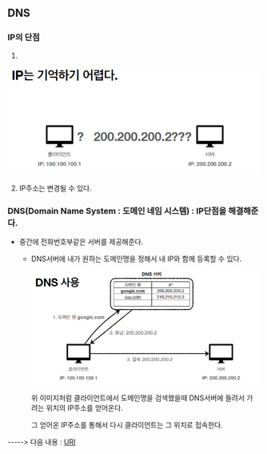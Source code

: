 ## DNS

### IP의 단점

1.

![image-20211206144923037](./images/ip) 

2. IP주소는 변경될 수 있다.





### DNS(Domain Name System : 도메인 네임 시스템)  :  IP단점을 해결해준다.

+ 중간에 전화번호부같은 서버를 제공해준다.

  + DNS서버에 내가 원하는 도메인명을 정해서 내 IP와 함께 등록할 수 있다.

    <img src="./images/dns" alt="image-20211206150947168" style="zoom:80%;" /> 

    위 이미지처럼 클라이언트에서 도메인명을 검색했을때 DNS서버에 들려서 가려는 위치의 IP주소를 얻어온다.

    그 얻어온 IP주소를 통해서 다시 클라이언트는 그 위치로 접속한다.







-----> 다음 내용 : [URI](../URI/README.md)

